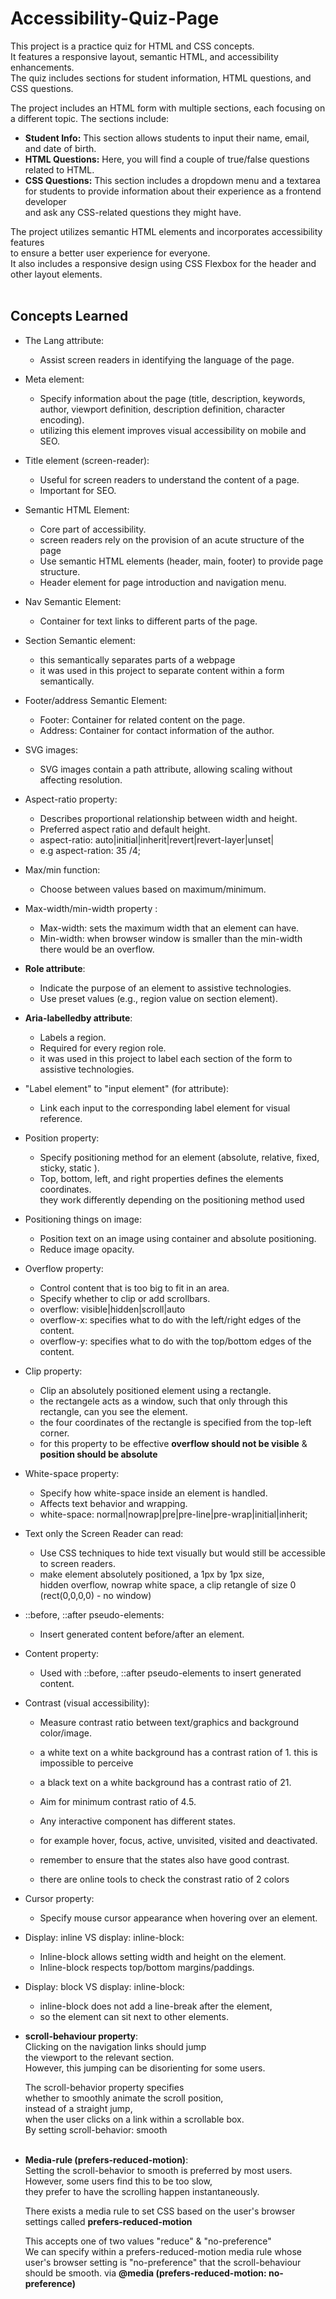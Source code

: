 # Accessibility-Quiz-Page
This project is a practice quiz for HTML and CSS concepts.<br />
It features a responsive layout, semantic HTML, and accessibility enhancements. <br />
The quiz includes sections for student information, HTML questions, and CSS questions. <br />

The project includes an HTML form with multiple sections, each focusing on a different topic. The sections include:
* <b>Student Info:</b> This section allows students to input their name, email, and date of birth.
* <b>HTML Questions:</b> Here, you will find a couple of true/false questions related to HTML.
* <b>CSS Questions:</b> This section includes a dropdown menu and a textarea <br/>
for students to provide information about their experience as a frontend developer<br />
and ask any CSS-related questions they might have.<br />

The project utilizes semantic HTML elements and incorporates accessibility features <br />
to ensure a better user experience for everyone. <br />
It also includes a responsive design using CSS Flexbox for the header and other layout elements. <br /><br />




## Concepts Learned

- The Lang attribute:
  - Assist screen readers in identifying the language of the page.<br />

- Meta element:
  - Specify information about the page (title, description, keywords, author, viewport definition, description definition, character encoding).
  - utilizing this element improves visual accessibility on mobile and SEO.<br />

- Title element (screen-reader):
  - Useful for screen readers to understand the content of a page.
  - Important for SEO.<br />

- Semantic HTML Element:
  - Core part of accessibility.
  - screen readers rely on the provision of an acute structure of the page
  - Use semantic HTML elements (header, main, footer) to provide page structure.
  - Header element for page introduction and navigation menu.<br />

- Nav Semantic Element:
  - Container for text links to different parts of the page. <br />

- Section Semantic element:
  - this semantically separates parts of a webpage
  - it was used in this project to separate content within a form semantically. <br />

- Footer/address Semantic Element:
  - Footer: Container for related content on the page.
  - Address: Container for contact information of the author. <br />

- SVG images:
  - SVG images contain a path attribute, allowing scaling without affecting resolution.<br />

- Aspect-ratio property:
  - Describes proportional relationship between width and height.
  - Preferred aspect ratio and default height.
  - aspect-ratio: auto|initial|inherit|revert|revert-layer|unset|<ratio>
  - e.g aspect-ration: 35 /4; <br />

- Max/min function:
  - Choose between values based on maximum/minimum. <br />

- Max-width/min-width property :
  - Max-width: sets the maximum width that an element can have.
  - Min-width: when browser window is smaller than the min-width there would be an overflow. <br />

- **Role attribute**:
  - Indicate the purpose of an element to assistive technologies.
  - Use preset values (e.g., region value on section element). <br />

- **Aria-labelledby attribute**:
  - Labels a region.
  - Required for every region role.
  - it was used in this project to label each section of the form to assistive technologies.<br />

- "Label element" to "input element" (for attribute):
  - Link each input to the corresponding label element for visual reference. <br />

- Position property:
  - Specify positioning method for an element (absolute, relative, fixed, sticky, static ).
  - Top, bottom, left, and right properties defines the elements coordinates. <br />
  they work differently depending on the positioning method used <br />
  
- Positioning things on image:
  - Position text on an image using container and absolute positioning.
  - Reduce image opacity.

- Overflow property:
  - Control content that is too big to fit in an area.
  - Specify whether to clip or add scrollbars.
  - overflow: visible|hidden|scroll|auto
  - overflow-x: specifies what to do with the left/right edges of the content.
  - overflow-y: specifies what to do with the top/bottom edges of the content. <br />

- Clip property:
  - Clip an absolutely positioned element using a rectangle.
  - the rectangele acts as a window, such that only through this rectangle, can you see the element.
  - the four coordinates of the rectangle is specified from the top-left corner.
  - for this property to be effective **overflow should not be visible** & **position should be absolute**

- White-space property:
  - Specify how white-space inside an element is handled.
  - Affects text behavior and wrapping.
  - white-space: normal|nowrap|pre|pre-line|pre-wrap|initial|inherit;

- Text only the Screen Reader can read:
  - Use CSS techniques to hide text visually but would still be accessible to screen readers.
  - make element absolutely positioned, a 1px by 1px size, <br />
  hidden overflow, nowrap white space, a clip retangle of size 0 (rect(0,0,0,0) - no window)<br />

- ::before, ::after pseudo-elements:
  - Insert generated content before/after an element. <br />

- Content property:
  - Used with ::before, ::after pseudo-elements to insert generated content.<br />

- Contrast (visual accessibility):
  - Measure contrast ratio between text/graphics and background color/image.
  - a white text on a white background has a contrast ration of 1. this is impossible to perceive
  - a black text on a white background has a contrast ratio of 21.
  - Aim for minimum contrast ratio of 4.5.
  
  - Any interactive component has different states.
  - for example hover, focus, active, unvisited, visited and deactivated.
  - remember to ensure that the states also have good contrast.
  - there are online tools to check the constrast ratio of 2 colors<br />

- Cursor property:
  - Specify mouse cursor appearance when hovering over an element. <br />

- Display: inline VS display: inline-block:
  - Inline-block allows setting width and height on the element.
  - Inline-block respects top/bottom margins/paddings.

- Display: block VS display: inline-block:
  - inline-block does not add a line-break after the element,
  - so the element can sit next to other elements.
  
- **scroll-behaviour property**:<br/>
    Clicking on the navigation links should jump <br />
    the viewport to the relevant section. <br />
    However, this jumping can be disorienting for some users.

    The scroll-behavior property specifies <br />
    whether to smoothly animate the scroll position, <br />
    instead of a straight jump, <br />
    when the user clicks on a link within a scrollable box.<br />
    By setting scroll-behavior: smooth <br /><br />
  
- **Media-rule (prefers-reduced-motion)**:<br />
    Setting the scroll-behavior to smooth is preferred by most users. <br />
    However, some users find this to be too slow, <br />
    they prefer to have the scrolling happen instantaneously.

    There exists a media rule to set CSS based on the user's browser settings called 
    **prefers-reduced-motion**

    This accepts one of two values "reduce" & "no-preference" <br />
    We can specify within a prefers-reduced-motion media rule whose user's browser setting is "no-preference"
    that the scroll-behaviour should be smooth. via **@media (prefers-reduced-motion: no-preference)**
